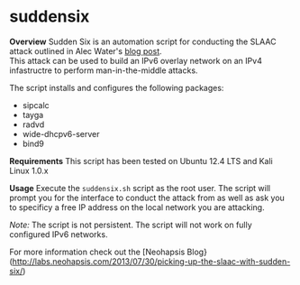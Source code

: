 suddensix
=========

**Overview**
Sudden Six is an automation script for conducting the SLAAC attack outlined in Alec Water's [blog post](http://resources.infosecinstitute.com/slaac-attack/).  
This attack can be used to build an IPv6 overlay network on an IPv4 infastructre to perform man-in-the-middle attacks.

The script installs and configures the following packages:

* sipcalc
* tayga
* radvd
* wide-dhcpv6-server 
* bind9

**Requirements**
This script has been tested on Ubuntu 12.4 LTS and Kali Linux 1.0.x

**Usage**
Execute the `suddensix.sh` script as the root user.  The script will prompt you for the interface to conduct the attack from as well as ask you to specificy a free IP address on the local network you are attacking.  

*Note:* The script is not persistent.  The script will not work on fully configured IPv6 networks.  

For more information check out the [Neohapsis Blog}(http://labs.neohapsis.com/2013/07/30/picking-up-the-slaac-with-sudden-six/)
